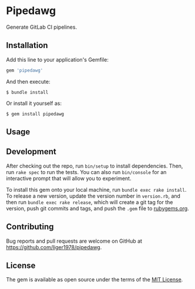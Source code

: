 # Pipedawg

Generate GitLab CI pipelines.

## Installation

Add this line to your application's Gemfile:

```ruby
gem 'pipedawg'
```

And then execute:

    $ bundle install

Or install it yourself as:

    $ gem install pipedawg

## Usage


## Development

After checking out the repo, run `bin/setup` to install dependencies. Then, run `rake spec` to run the tests. You can also run `bin/console` for an interactive prompt that will allow you to experiment.

To install this gem onto your local machine, run `bundle exec rake install`. To release a new version, update the version number in `version.rb`, and then run `bundle exec rake release`, which will create a git tag for the version, push git commits and tags, and push the `.gem` file to [rubygems.org](https://rubygems.org).

## Contributing

Bug reports and pull requests are welcome on GitHub at https://github.com/liger1978/pipedawg.


## License

The gem is available as open source under the terms of the [MIT License](https://opensource.org/licenses/MIT).
